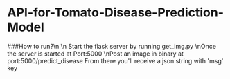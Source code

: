 # API-for-Tomato-Disease-Prediction-Model
###How to run?\n
\n
Start the flask server by running get_img.py
\nOnce the server is started at Port:5000
\nPost an image in binary at port:5000/predict_disease
From there you'll receive a json string with 'msg' key
